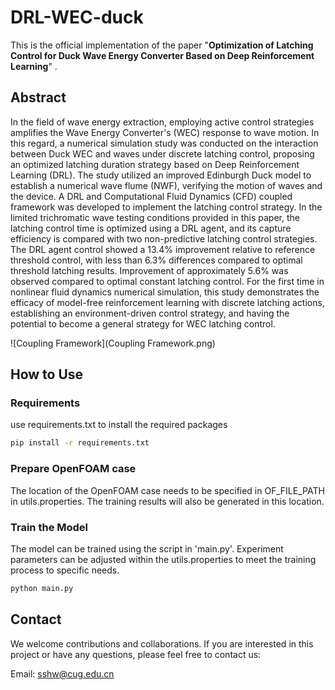 # DRL-WEC-duck

This is the official implementation of the paper "**Optimization of Latching Control for Duck Wave Energy Converter Based on Deep Reinforcement Learning**" .

## Abstract
In the field of wave energy extraction, employing active control strategies amplifies the Wave Energy Converter's (WEC) response to wave motion. In this regard, a numerical simulation study was conducted on the interaction between Duck WEC and waves under discrete latching control, proposing an optimized latching duration strategy based on Deep Reinforcement Learning (DRL). The study utilized an improved Edinburgh Duck model to establish a numerical wave flume (NWF), verifying the motion of waves and the device. A DRL and Computational Fluid Dynamics (CFD) coupled framework was developed to implement the latching control strategy. In the limited trichromatic wave testing conditions provided in this paper, the latching control time is optimized using a DRL agent, and its capture efficiency is compared with two non-predictive latching control strategies. The DRL agent control showed a 13.4% improvement relative to reference threshold control, with less than 6.3% differences compared to optimal threshold latching results. Improvement of approximately 5.6% was observed compared to optimal constant latching control. For the first time in nonlinear fluid dynamics numerical simulation, this study demonstrates the efficacy of model-free reinforcement learning with discrete latching actions, establishing an environment-driven control strategy, and having the potential to become a general strategy for WEC latching control.

![Coupling Framework](Coupling Framework.png)




## How to Use

### Requirements

use requirements.txt to install the required packages
```bash
pip install -r requirements.txt
```

### Prepare OpenFOAM case
The location of the OpenFOAM case needs to be specified in OF_FILE_PATH in utils.properties. The training results will also be generated in this location.

### Train the Model

The model can be trained using the script in 'main.py'. Experiment parameters can be adjusted within the utils.properties to meet the training process to specific needs.
```bash
python main.py
```


## Contact
We welcome contributions and collaborations. If you are interested in this project or have any questions, please feel free to contact us:

Email: sshw@cug.edu.cn
